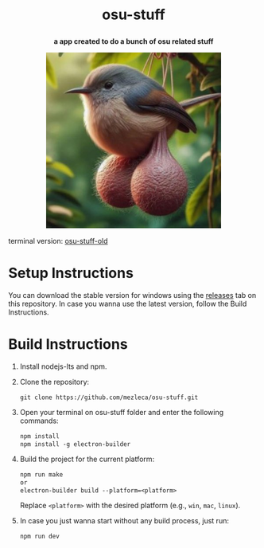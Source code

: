 <p align="center" style="font-size: 2em; font-weight: bold;">osu-stuff</p>
<p align="center" style="font-size: 1em; font-weight: bold;">a app created to do a bunch of osu related stuff</p>

<p align="center">
    <img width="70%" height="70%" src="https://github.com/mezleca/osu-stuff/blob/main/src/icon.png"></img>
</p>

terminal version: [osu-stuff-old](https://github.com/mezleca/osu-stuff-old)

# Setup Instructions
You can download the stable version for windows using the [releases](https://github.com/mezleca/osu-stuff/releases/) tab on this repository.
In case you wanna use the latest version, follow the Build Instructions.

# Build Instructions
1. Install nodejs-lts and npm.

2. Clone the repository:
    ```
    git clone https://github.com/mezleca/osu-stuff.git
    ```

3. Open your terminal on osu-stuff folder and enter the following commands:
    ```
    npm install
    npm install -g electron-builder
    ```

4. Build the project for the current platform:
   ```
   npm run make
   or
   electron-builder build --platform=<platform>
   ```

    Replace `<platform>` with the desired platform (e.g., `win`, `mac`, `linux`).

5. In case you just wanna start without any build process, just run:
    ```
    npm run dev
    ```
